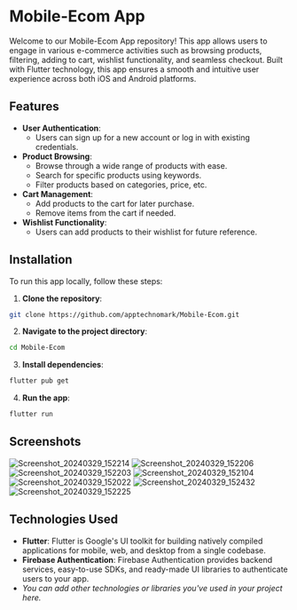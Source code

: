 
# Mobile-Ecom App

Welcome to our Mobile-Ecom App repository! This app allows users to engage in various e-commerce activities such as browsing products, filtering, adding to cart, wishlist functionality, and seamless checkout. Built with Flutter technology, this app ensures a smooth and intuitive user experience across both iOS and Android platforms.

## Features

- **User Authentication**: 
  - Users can sign up for a new account or log in with existing credentials.
- **Product Browsing**:
  - Browse through a wide range of products with ease.
  - Search for specific products using keywords.
  - Filter products based on categories, price, etc.
- **Cart Management**:
  - Add products to the cart for later purchase.
  - Remove items from the cart if needed.
- **Wishlist Functionality**:
  - Users can add products to their wishlist for future reference.

## Installation

To run this app locally, follow these steps:

1. **Clone the repository**:

```bash
git clone https://github.com/apptechnomark/Mobile-Ecom.git
```

2. **Navigate to the project directory**:

```bash
cd Mobile-Ecom
```

3. **Install dependencies**:

```bash
flutter pub get
```

4. **Run the app**:

```bash
flutter run
```

## Screenshots
![Screenshot_20240329_152214](https://github.com/apptechnomark/Mobile-Ecom/assets/129258753/bdbbf180-9efb-497c-80ba-75cdebf46223)
![Screenshot_20240329_152206](https://github.com/apptechnomark/Mobile-Ecom/assets/129258753/0f31e856-c87b-4c34-a4bc-f3c94c1926bd)
![Screenshot_20240329_152203](https://github.com/apptechnomark/Mobile-Ecom/assets/129258753/29cdf9f4-1eb7-46fa-beb8-307b0672c572)
![Screenshot_20240329_152104](https://github.com/apptechnomark/Mobile-Ecom/assets/129258753/3c62be91-744c-4b64-a76a-3a44359e6b42)
![Screenshot_20240329_152022](https://github.com/apptechnomark/Mobile-Ecom/assets/129258753/cf61d767-3187-43c7-ae2c-48e3704fbf95)
![Screenshot_20240329_152432](https://github.com/apptechnomark/Mobile-Ecom/assets/129258753/07d3e057-ebc6-4ea4-9beb-be44ed2f9aba)
![Screenshot_20240329_152225](https://github.com/apptechnomark/Mobile-Ecom/assets/129258753/aaeb6c67-dc7e-4465-992a-e56886db7826)

## Technologies Used

- **Flutter**: Flutter is Google's UI toolkit for building natively compiled applications for mobile, web, and desktop from a single codebase.
- **Firebase Authentication**: Firebase Authentication provides backend services, easy-to-use SDKs, and ready-made UI libraries to authenticate users to your app.
- _You can add other technologies or libraries you've used in your project here._


